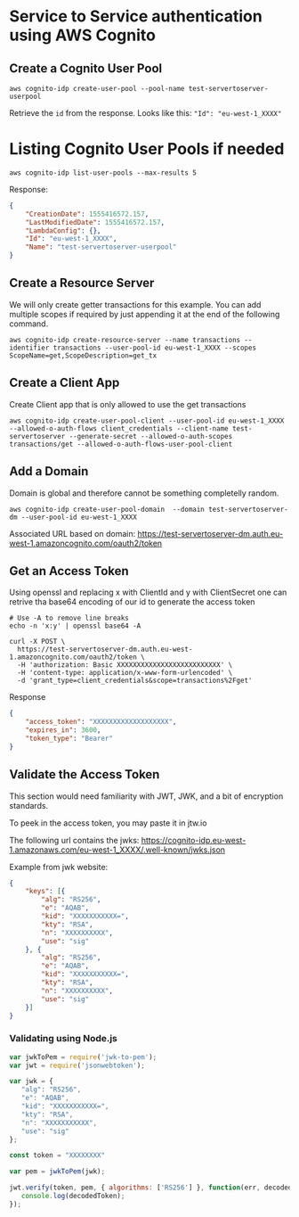 # Service to Service authentication using AWS Cognito

## Create a Cognito User Pool
```shell
aws cognito-idp create-user-pool --pool-name test-servertoserver-userpool
```
Retrieve the `id` from the response. Looks like this: `"Id": "eu-west-1_XXXX"`

# Listing Cognito User Pools if needed

```shell
aws cognito-idp list-user-pools --max-results 5
```
Response:
```json
{
    "CreationDate": 1555416572.157,
    "LastModifiedDate": 1555416572.157,
    "LambdaConfig": {},
    "Id": "eu-west-1_XXXX",
    "Name": "test-servertoserver-userpool"
}
```

## Create a Resource Server
We will only create getter transactions for this example. You can add multiple scopes if required by just appending it at the end of the following command.
```shell
aws cognito-idp create-resource-server --name transactions --identifier transactions --user-pool-id eu-west-1_XXXX --scopes ScopeName=get,ScopeDescription=get_tx
```

## Create a Client App
Create Client app that is only allowed to use the get transactions
```shell
aws cognito-idp create-user-pool-client --user-pool-id eu-west-1_XXXX --allowed-o-auth-flows client_credentials --client-name test-servertoserver --generate-secret --allowed-o-auth-scopes transactions/get --allowed-o-auth-flows-user-pool-client
```

## Add a Domain
Domain is global and therefore cannot be something completelly random.
```shell
aws cognito-idp create-user-pool-domain  --domain test-servertoserver-dm --user-pool-id eu-west-1_XXXX
```
Associated URL based on domain: 
https://test-servertoserver-dm.auth.eu-west-1.amazoncognito.com/oauth2/token

## Get an Access Token
Using openssl and replacing x with ClientId and y with ClientSecret one can retrive tha base64 encoding of our id to generate the access token
```shell
# Use -A to remove line breaks
echo -n 'x:y' | openssl base64 -A
```

```shell
curl -X POST \
  https://test-servertoserver-dm.auth.eu-west-1.amazoncognito.com/oauth2/token \
  -H 'authorization: Basic XXXXXXXXXXXXXXXXXXXXXXXXXX' \
  -H 'content-type: application/x-www-form-urlencoded' \
  -d 'grant_type=client_credentials&scope=transactions%2Fget'
```
Response
```json
{
    "access_token": "XXXXXXXXXXXXXXXXXXX",
    "expires_in": 3600,
    "token_type": "Bearer"
}
```


## Validate the Access Token
This section would need familiarity with JWT, JWK, and a bit of encryption standards.

To peek in the access token, you may paste it in jtw.io

The following url contains the jwks: 
https://cognito-idp.eu-west-1.amazonaws.com/eu-west-1_XXXX/.well-known/jwks.json

Example from jwk website:
```json
{
    "keys": [{
        "alg": "RS256",
        "e": "AQAB",
        "kid": "XXXXXXXXXXX=",
        "kty": "RSA",
        "n": "XXXXXXXXXX",
        "use": "sig"
    }, {
        "alg": "RS256",
        "e": "AQAB",
        "kid": "XXXXXXXXXXX=",
        "kty": "RSA",
        "n": "XXXXXXXXXX",
        "use": "sig"
    }]
}
 ```

 ### Validating using Node.js
 ```js
var jwkToPem = require('jwk-to-pem');
var jwt = require('jsonwebtoken');

var jwk = {
	"alg": "RS256",
	"e": "AQAB",
	"kid": "XXXXXXXXXXX=",
	"kty": "RSA",
	"n": "XXXXXXXXXXX",
	"use": "sig"
};

const token = "XXXXXXXX"

var pem = jwkToPem(jwk);

jwt.verify(token, pem, { algorithms: ['RS256'] }, function(err, decodedToken) {
	console.log(decodedToken);
});

 ```
 
